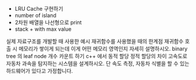 - LRU Cache 구현하기
- number of island
- 2차원 배열을 나선형으로 print
- stack + with max value

실제 자료구조를 개발할 때 사용한 예시
재귀함수를 사용했을 때의 한계점
재귀함수 호출 시 메모리가 쌓이게 되는데 이게 어떤 메모리 영역인지 자세히 설명하시오.
binary tree 의 leaf node 개수 카운트 하기
c++ 에서 동적 할당 정적 할당의 차이
고속도로 자동차 과속을 탐지하는 시스템을 설계하시오. 단 속도 측정, 자동차 식별을 할 수 있는 하드웨어가 있다고 가정합니다.

